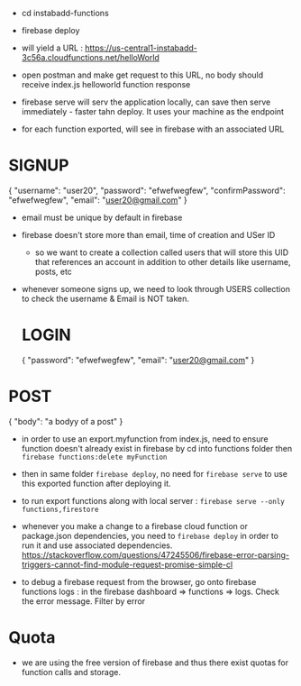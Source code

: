 - cd instabadd-functions
- firebase deploy
- will yield a URL : https://us-central1-instabadd-3c56a.cloudfunctions.net/helloWorld
- open postman and make get request to this URL, no body
  should receive index.js helloworld function response

- firebase serve will serv the application locally, can save then serve immediately - faster tahn deploy. It uses your machine as the endpoint

- for each function exported, will see in firebase with an associated URL

# SIGNUP

{
"username": "user20",
"password": "efwefwegfew",
"confirmPassword": "efwefwegfew",
"email": "user20@gmail.com"
}

- email must be unique by default in firebase
- firebase doesn't store more than email, time of creation and USer ID

  - so we want to create a collection called users that will store
    this UID that references an account
    in addition to other details like username, posts, etc

- whenever someone signs up, we need to look through USERS collection
  to check the username & Email is NOT taken.

  # LOGIN

  {
  "password": "efwefwegfew",
  "email": "user20@gmail.com"
  }

# POST

{
"body": "a bodyy of a post"
}

- in order to use an export.myfunction from index.js, need to ensure function doesn't already exist in firebase by cd into functions folder then `firebase functions:delete myFunction`
- then in same folder `firebase deploy`, no need for `firebase serve` to use this exported function after deploying it.
- to run export functions along with local server : `firebase serve --only functions,firestore`

- whenever you make a change to a firebase cloud function or package.json dependencies, you need to `firebase deploy`
  in order to run it and use associated dependencies. https://stackoverflow.com/questions/47245506/firebase-error-parsing-triggers-cannot-find-module-request-promise-simple-cl

- to debug a firebase request from the browser, go onto firebase functions logs :
  in the firebase dashboard => functions => logs. Check the error message. Filter by error

# Quota

- we are using the free version of firebase and thus there exist quotas for function calls and storage.
